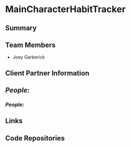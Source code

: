 # MainCharacterHabitTracker

## **Summary**

## **Team Members**

- Joey Garberick
  
## **Client Partner Information**

## *People:*

### *People:*

## **Links**

## Code Repositories
